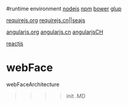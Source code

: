 #runtime environment
[nodejs](http://www.nodejs.org)
[npm](https://www.npmjs.com/)
[bower](http://bower.io) 
[glup](http://gulpjs.com)

[requirejs.org](http://requirejs.org/) [requirejs.cn](http://www.requirejs.cn/)||[seajs](http://seajs.org/docs/)

[angularjs.org](www.angularjs.org/) [angularjs.cn](http://docs.angularjs.cn/api) [angularjsCH](http://www.apjs.net/)

[reactjs](http://www.reactjs.com)
# webFace
webFaceArchitecture
>>>>init .MD